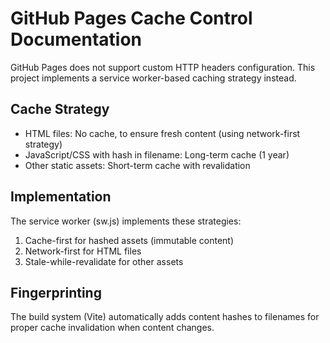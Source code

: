 # GitHub Pages Cache Control Documentation

GitHub Pages does not support custom HTTP headers configuration. 
This project implements a service worker-based caching strategy instead.

## Cache Strategy

- HTML files: No cache, to ensure fresh content (using network-first strategy)
- JavaScript/CSS with hash in filename: Long-term cache (1 year)
- Other static assets: Short-term cache with revalidation

## Implementation

The service worker (sw.js) implements these strategies:
1. Cache-first for hashed assets (immutable content)
2. Network-first for HTML files
3. Stale-while-revalidate for other assets

## Fingerprinting

The build system (Vite) automatically adds content hashes to filenames
for proper cache invalidation when content changes.
